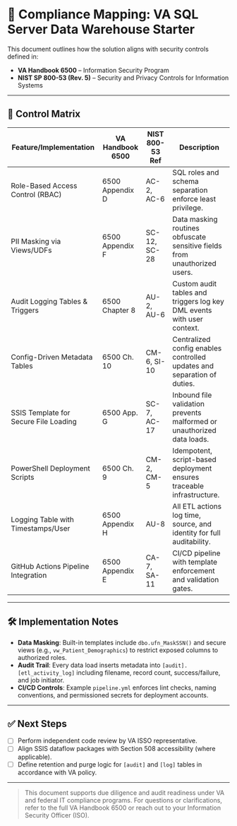 # 📄 Compliance Mapping: VA SQL Server Data Warehouse Starter

This document outlines how the solution aligns with security controls defined in:

- **VA Handbook 6500** – Information Security Program
- **NIST SP 800-53 (Rev. 5)** – Security and Privacy Controls for Information Systems

---

## 🔐 Control Matrix

| Feature/Implementation                  | VA Handbook 6500 | NIST 800-53 Ref | Description                                                                 |
|----------------------------------------|------------------|-----------------|-----------------------------------------------------------------------------|
| Role-Based Access Control (RBAC)       | 6500 Appendix D  | AC-2, AC-6      | SQL roles and schema separation enforce least privilege.                   |
| PII Masking via Views/UDFs             | 6500 Appendix F  | SC-12, SC-28    | Data masking routines obfuscate sensitive fields from unauthorized users.  |
| Audit Logging Tables & Triggers        | 6500 Chapter 8   | AU-2, AU-6      | Custom audit tables and triggers log key DML events with user context.     |
| Config-Driven Metadata Tables          | 6500 Ch. 10      | CM-6, SI-10     | Centralized config enables controlled updates and separation of duties.    |
| SSIS Template for Secure File Loading  | 6500 App. G      | SC-7, AC-17     | Inbound file validation prevents malformed or unauthorized data loads.     |
| PowerShell Deployment Scripts          | 6500 Ch. 9       | CM-2, CM-5      | Idempotent, script-based deployment ensures traceable infrastructure.      |
| Logging Table with Timestamps/User     | 6500 Appendix H  | AU-8            | All ETL actions log time, source, and identity for full auditability.      |
| GitHub Actions Pipeline Integration    | 6500 Appendix E  | CA-7, SA-11     | CI/CD pipeline with template enforcement and validation gates.             |

---

## 🛠 Implementation Notes

- **Data Masking**: Built-in templates include `dbo.ufn_MaskSSN()` and secure views (e.g., `vw_Patient_Demographics`) to restrict exposed columns to authorized roles.
- **Audit Trail**: Every data load inserts metadata into `[audit].[etl_activity_log]` including filename, record count, success/failure, and job initiator.
- **CI/CD Controls**: Example `pipeline.yml` enforces lint checks, naming conventions, and permissioned secrets for deployment accounts.

---

## ✅ Next Steps

- [ ] Perform independent code review by VA ISSO representative.
- [ ] Align SSIS dataflow packages with Section 508 accessibility (where applicable).
- [ ] Define retention and purge logic for `[audit]` and `[log]` tables in accordance with VA policy.

---

> This document supports due diligence and audit readiness under VA and federal IT compliance programs. For questions or clarifications, refer to the full VA Handbook 6500 or reach out to your Information Security Officer (ISO).

